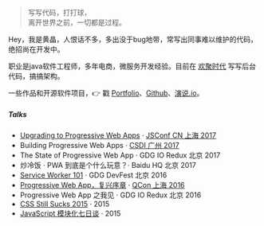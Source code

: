 > 写写代码，打打球，  
> 离开世界之前，一切都是过程。

<!-- Hey，我是黄晶，人恨话不多，多出没于[博客](https://huangxuan.me)、[微博](weibo.com/huxpro)、[知乎](https://www.zhihu.com/people/huxpro/pins/posts)、[Twitter](https://twitter.com/Huxpro/)、[Github](http://github.com/huxpro)、[Medium](https://medium.com/@Huxpro) 等地带，绝招尚在开发中。 -->

Hey，我是黄晶，人恨话不多，多出没于bug地带，常写出同事难以维护的代码，绝招尚在开发中。

职业是java软件工程师，多年电商，微服务开发经验。目前在 [欢聚时代](http://www.huanju.cn//) 写写后台代码，搞搞架构。

一些作品和开源软件项目，👉 戳 [Portfolio](/portfolio)、[Github](http://github.com/huxpro)、[演说.io](https://zhuanlan.zhihu.com/p/21280918)。 


##### Talks

- [Upgrading to Progressive Web Apps][9] · [JSConf CN 上海 2017](http://2017.jsconf.cn/)
- Building Progressive Web Apps · [CSDI 广州 2017](http://www.csdisummit.com/)
- The State of Progressive Web App · GDG IO Redux 北京 2017
- 炒冷饭 · PWA 到底是个什么玩意？· Baidu HQ 北京 2017
- [Service Worker 101][5] · GDG DevFest 北京 2016
- [Progressive Web App，复兴序章][4] · [QCon 上海 2016](http://2016.qconshanghai.com/presentation/3111)
- Progressive Web App 之我见 · GDG IO Redux 北京 2016
- [CSS Still Sucks 2015][2] · 2015
- [JavaScript 模块化七日谈][1] · 2015

[1]: //huangxuan.me/2015/07/09/js-module-7day/
[2]: //huangxuan.me/2015/12/28/css-sucks-2015/
[3]: //huangxuan.me/2016/06/05/pwa-in-my-pov/
[4]: //huangxuan.me/2016/10/20/pwa-qcon2016/
[5]: //huangxuan.me/2016/11/20/sw-101-gdgdf/
[6]: https://yanshuo.io/assets/player/?deck=58ac8598b123db0067292f92 "PWA Rehashing"
[7]: https://yanshuo.io/assets/player/?deck=593ad6fbfe88c2006a0a0d6d "The State of PWA"
[8]: https://yanshuo.io/assets/player/?deck=594d673d570c357d0698a950 "Building PWA"
[9]: //huangxuan.me/jsconfcn2017/
